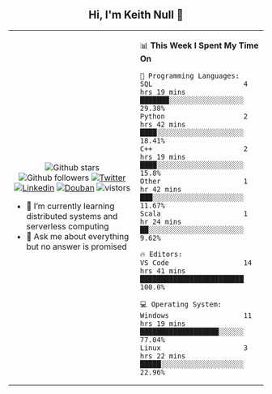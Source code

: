 <h2 align="center"> Hi, I'm Keith Null 👋 </h2>

<table>
    <tr>
        <td valign="center" width="50%">
            <p align="center">
              <img src="https://img.shields.io/github/stars/keithnull?style=social" alt="Github stars" />
              <img src="https://img.shields.io/github/followers/keithnull?style=social" alt="Github followers" />
              <a href="https://twitter.com/_keithnull"><img src="https://img.shields.io/badge/@__keithnull-1DA1F2?style=flat&logo=Twitter&logoColor=white" alt="Twitter"/></a>
              <a href="https://www.linkedin.com/in/wuzhengke/?locale=en_US"><img src="https://img.shields.io/badge/@wuzhengke-0073b1?style=flat&logo=LinkedIn&logoColor=white" alt="Linkedin" /></a>
              <a href="https://www.douban.com/people/keith1"><img src="https://img.shields.io/badge/@keith1-007722?style=flat&logo=Douban&logoColor=white" alt="Douban" /></a>
              <img src="https://visitor-badge.glitch.me/badge?page_id=keithnull" alt="vistors" />
            </p>
            <ul>
                <li>🌱 I’m currently learning distributed systems and serverless computing</li>
                <li>💬 Ask me about everything but no answer is promised</li>
            </ul>
        </td>
       <td valign="top" width="50%">
    
<!--START_SECTION:waka-->
📊 **This Week I Spent My Time On** 

```text
💬 Programming Languages: 
SQL                      4 hrs 19 mins       ███████░░░░░░░░░░░░░░░░░░   29.38% 
Python                   2 hrs 42 mins       ████░░░░░░░░░░░░░░░░░░░░░   18.41% 
C++                      2 hrs 19 mins       ████░░░░░░░░░░░░░░░░░░░░░   15.8% 
Other                    1 hr 42 mins        ███░░░░░░░░░░░░░░░░░░░░░░   11.67% 
Scala                    1 hr 24 mins        ██░░░░░░░░░░░░░░░░░░░░░░░   9.62%

🔥 Editors: 
VS Code                  14 hrs 41 mins      █████████████████████████   100.0%

💻 Operating System: 
Windows                  11 hrs 19 mins      ███████████████████░░░░░░   77.04% 
Linux                    3 hrs 22 mins       █████░░░░░░░░░░░░░░░░░░░░   22.96%

```


<!--END_SECTION:waka-->
</td></tr>
</table>


